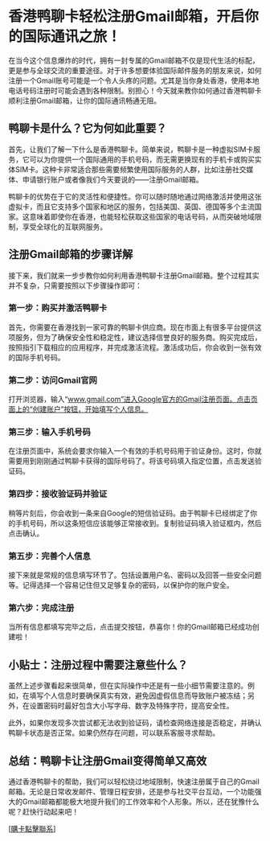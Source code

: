 # 香港鸭聊卡轻松注册Gmail邮箱，开启你的国际通讯之旅！

在当今这个信息爆炸的时代，拥有一封专属的Gmail邮箱不仅是现代生活的标配，更是参与全球交流的重要途径。对于许多想要体验国际邮件服务的朋友来说，如何注册一个Gmail账号可能是一个令人头疼的问题。尤其是当你身处香港，使用本地电话号码注册时可能会遇到各种限制。别担心！今天就来教你如何通过香港鸭聊卡顺利注册Gmail邮箱，让你的国际通讯畅通无阻。

## 鸭聊卡是什么？它为何如此重要？

首先，让我们了解一下什么是香港鸭聊卡。简单来说，鸭聊卡是一种虚拟SIM卡服务，它可以为你提供一个国际通用的手机号码，而无需更换现有的手机卡或购买实体SIM卡。这种卡非常适合那些需要频繁使用国际服务的人群，比如注册社交媒体、申请银行账户或者像我们今天要说的——注册Gmail邮箱。

鸭聊卡的优势在于它的灵活性和便捷性。你可以随时随地通过网络激活并使用这张虚拟卡，而且它支持多个国家和地区的服务，包括美国、英国、德国等多个主流国家。这意味着即使你在香港，也能轻松获取这些国家的电话号码，从而突破地域限制，享受全球化的互联网服务。

## 注册Gmail邮箱的步骤详解

接下来，我们就来一步步教你如何利用香港鸭聊卡注册Gmail邮箱。整个过程其实并不复杂，只需要按照以下步骤操作即可：

### 第一步：购买并激活鸭聊卡

首先，你需要在香港找到一家可靠的鸭聊卡供应商。现在市面上有很多平台提供这项服务，但为了确保安全性和稳定性，建议选择信誉良好的服务商。购买完成后，按照指引下载相应的应用程序，并完成激活流程。激活成功后，你会收到一张有效的国际手机号码。

### 第二步：访问Gmail官网

打开浏览器，输入“www.gmail.com”进入Google官方的Gmail注册页面。点击页面上的“创建账户”按钮，开始填写个人信息。

### 第三步：输入手机号码

在注册页面中，系统会要求你输入一个有效的手机号码用于验证身份。这时，你就需要用到刚刚通过鸭聊卡获得的国际号码了。将该号码填入指定位置，点击发送验证码。

### 第四步：接收验证码并验证

稍等片刻后，你会收到一条来自Google的短信验证码。由于鸭聊卡已经绑定了你的手机号码，所以这条短信应该能够正常接收到。复制验证码填入验证框内，然后点击确认。

### 第五步：完善个人信息

接下来就是常规的信息填写环节了。包括设置用户名、密码以及回答一些安全问题等。记得选择一个容易记住但又足够复杂的密码，以保护你的账户安全。

### 第六步：完成注册

当所有信息都填写完毕之后，点击提交按钮，恭喜你！你的Gmail邮箱已经成功创建啦！

## 小贴士：注册过程中需要注意些什么？

虽然上述步骤看起来很简单，但在实际操作中还是有一些小细节需要注意的。例如，在填写个人信息时要确保真实有效，避免因虚假信息而导致账户被冻结；另外，在设置密码时最好包含大小写字母、数字及特殊字符，提高安全性。

此外，如果你发现多次尝试都无法收到验证码，请检查网络连接是否稳定，并确认鸭聊卡状态是否正常。如果仍然存在问题，可以联系客服寻求帮助。

## 总结：鸭聊卡让注册Gmail变得简单又高效

通过香港鸭聊卡的帮助，我们可以轻松绕过地域限制，快速注册属于自己的Gmail邮箱。无论是日常收发邮件、管理日程安排，还是参与社交平台互动，一个功能强大的Gmail邮箱都能极大地提升我们的工作效率和个人形象。所以，还在犹豫什么呢？赶快行动起来吧！

[[購卡點擊聯系](https://t.me/s/esim1088)]